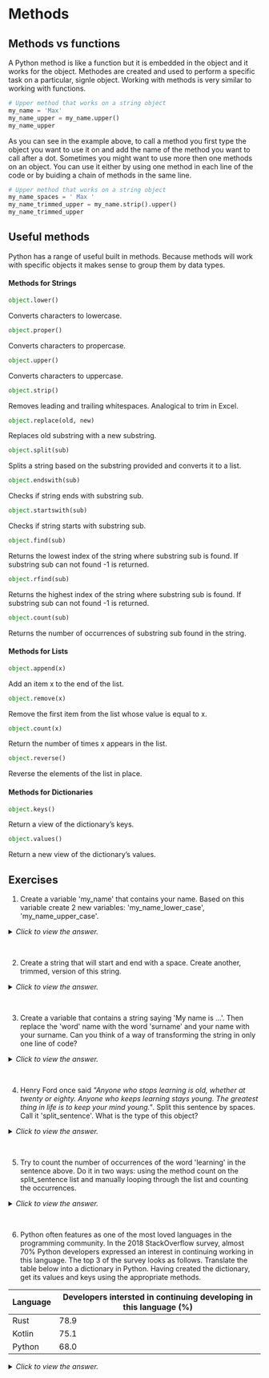 # Methods

## Methods vs functions

A Python method is like a function but it is embedded in the object and it works for the object. Methodes are created and used to perform a specific task on a particular, signle object. Working with methods is very similar to working with functions.

```python
# Upper method that works on a string object
my_name = 'Max'
my_name_upper = my_name.upper()
my_name_upper
```

As you can see in the example above, to call a method you first type the object you want to use it on and add the name of the method you want to call after a dot. Sometimes you might want to use more then one methods on an object. You can use it either by using one method in each line of the code or by buiding a chain of methods in the same line.


```python
# Upper method that works on a string object
my_name_spaces = ' Max '
my_name_trimmed_upper = my_name.strip().upper()
my_name_trimmed_upper
```

## Useful methods

Python has a range of useful built in methods. Because methods will work with specific objects it makes sense to group them by data types.

#### Methods for Strings

```python
object.lower()
```

Converts characters to lowercase.

```python
object.proper()
```

Converts characters to propercase.

```python
object.upper()
```

Converts characters to uppercase.

```python
object.strip()
```

Removes leading and trailing whitespaces. Analogical to trim in Excel.

```python
object.replace(old, new)
```

Replaces old substring with a new substring.

```python
object.split(sub)
```

Splits a string based on the substring provided and converts it to a list.

```python
object.endswith(sub)
```

Checks if string ends with substring sub.

```python
object.startswith(sub)
```

Checks if string starts with substring sub.

```python
object.find(sub)
```

Returns the lowest index of the string where substring sub is found. If substring sub can not found -1 is returned.

```python
object.rfind(sub)
```

Returns the highest index of the string where substring sub is found. If substring sub can not found -1 is returned.

```python
object.count(sub)
```

Returns the number of occurrences of substring sub found in the string.

#### Methods for Lists

```python
object.append(x)
```

Add an item x to the end of the list.

```python
object.remove(x)
```

Remove the first item from the list whose value is equal to x.

```python
object.count(x)
```

Return the number of times x appears in the list.

```python
object.reverse()
```

Reverse the elements of the list in place.

#### Methods for Dictionaries

```python
object.keys()
```

Return a view of the dictionary’s keys.

```python
object.values()
```

Return a new view of the dictionary’s values.

## Exercises

1) Create a variable 'my_name' that contains your name. Based on this variable create 2 new variables: 'my_name_lower_case', 'my_name_upper_case'.
<details><summary><i>Click to view the answer.</i></summary>
<p>

```python
my_name = 'Max'
my_name_lower_case = my_name.lower()
my_name_upper_case = my_name.upper()
```

</p>
</details>
<p>&nbsp;</p>

2) Create a string that will start and end with a space. Create another, trimmed, version of this string.
<details><summary><i>Click to view the answer.</i></summary>
<p>

```python
some_string = ' Text '
some_string_trimmed = some_string.strip()
```

</p>
</details>
<p>&nbsp;</p>

3) Create a variable that contains a string saying 'My name is ...'. Then replace the 'word' name with the word 'surname' and your name with your surname. Can you think of a way of transforming the string in only one line of code?
<details><summary><i>Click to view the answer.</i></summary>
<p>

```python
my_name_sentence = 'My name is Max'

my_surname_sentence = my_name_sentence.replace('name', 'surname')
my_surname_sentence = my_surname_sentence.replace('Max', 'Kozlowski')

my_surname_sentence2 = my_name_sentence.replace('name', 'surname').replace('Max', 'Kozlowski')
```

</p>
</details>
<p>&nbsp;</p>

4) Henry Ford once said <i>"Anyone who stops learning is old, whether at twenty or eighty. Anyone who keeps learning stays young. The greatest thing in life is to keep your mind young."</i>. Split this sentence by spaces. Call it 'split_sentence'. What is the type of this object?
<details><summary><i>Click to view the answer.</i></summary>
<p>

```python
sentence = 'Anyone who stops learning is old, whether at twenty or eighty. Anyone who keeps learning stays young. The greatest thing in life is to keep your mind young.'

split_sentence = sentence.split(' ')
type(split_sentence)
```

</p>
</details>
<p>&nbsp;</p>

5) Try to count the number of occurrences of the word 'learning' in the sentence above. Do it in two ways: using the method count on the split_sentence list and manually looping through the list and counting the occurrences.
<details><summary><i>Click to view the answer.</i></summary>
<p>

```python
split_sentence.count('learning')

x=0
for word in split_sentence:
  if word == 'learning':
    x+=1
```

</p>
</details>
<p>&nbsp;</p>

6) Python often features as one of the most loved languages in the programming community. In the 2018 StackOverflow survey, almost 70% Python developers expressed an interest in continuing working in this language. The top 3 of the survey looks as follows. Translate the table below into a dictionary in Python. Having created the dictionary, get its values and keys using the appropriate methods.

| Language  | Developers intersted in continuing developing in this language (%) |
| ------------- | ------------- |
| Rust  | 78.9  |
| Kotlin  | 75.1 |
| Python  | 68.0  |

<details><summary><i>Click to view the answer.</i></summary>
<p>

```python
loved_programming_languages = {'Rust':78.9, 'Kotlin':75.1, 'Python':68.0}
loved_programming_languages.keys()
loved_programming_languages.values()
```

</p>
</details>
<p>&nbsp;</p>
